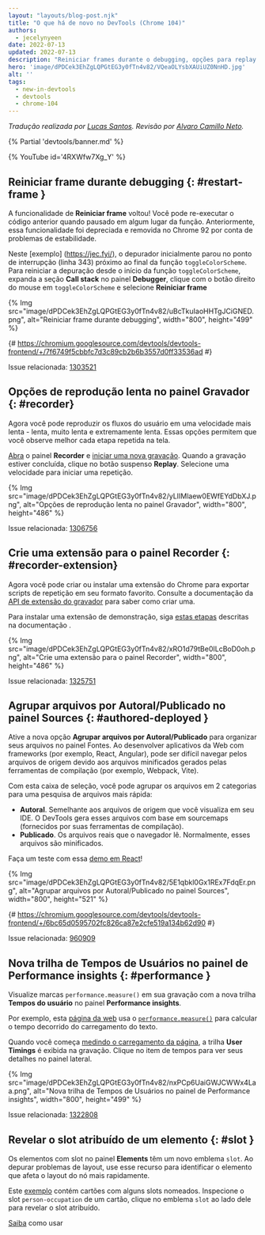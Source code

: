 ```yaml
---
layout: "layouts/blog-post.njk"
title: "O que há de novo no DevTools (Chrome 104)"
authors:
  - jecelynyeen
date: 2022-07-13
updated: 2022-07-13
description: "Reiniciar frames durante o debugging, opções para replay lento no painel de gravação e mais!"
hero: 'image/dPDCek3EhZgLQPGtEG3y0fTn4v82/VQeaOLYsbXAUiUZ0NnHD.jpg'
alt: ''
tags:
  - new-in-devtools
  - devtools
  - chrome-104
---
```


*Tradução realizada por [Lucas Santos](https://lsantos.dev). Revisão por [Alvaro Camillo Neto](https://www.linkedin.com/in/alvarocamillont/).*

{% Partial 'devtools/banner.md' %}

{% YouTube id='4RXWfw7Xg_Y' %}

<!-- start: translation instructions -->
<!-- + 1. Remove the "draft: true" tag above when submitting PR -->
<!-- + 2. Provide translations under each of the English commented original content -->
<!-- + 3. Translate the "description" tag above -->
<!-- + 4. Translate all the <img> alt text -->
<!-- + 5. Update the whats-new.md file -->

<!-- ## Restart frame during debugging {: #restart-frame } -->
## Reiniciar frame durante debugging {: #restart-frame }

<!-- The **Restart frame** feature is back! You can re-run the preceding code when paused somewhere in a function. Previously, this feature was deprecated and removed in Chrome 92 due to stability issues.  -->
A funcionalidade de **Reiniciar frame** voltou! Você pode re-executar o código anterior quando pausado em algum lugar da função. Anteriormente, essa funcionalidade foi depreciada e removida no Chrome 92 por conta de problemas de estabilidade.

<!-- In this [example](https://jec.fyi/), the debugger initially paused at the breakpoint (line 343) near the end of the `toggleColorScheme` function. To restart the debugging from the beginning of the `toggleColorScheme` function, expand the **Call stack** section in the **Debugger** pane, right click on `toggleColorScheme` and select **Restart frame**.  -->
Neste [exemplo] (https://jec.fyi/), o depurador inicialmente parou no ponto de interrupção (linha 343) próximo ao final da função `toggleColorScheme`. Para reiniciar a depuração desde o início da função `toggleColorScheme`, expanda a seção **Call stack** no painel **Debugger**, clique com o botão direito do mouse em `toggleColorScheme` e selecione **Reiniciar frame**

{% Img src="image/dPDCek3EhZgLQPGtEG3y0fTn4v82/uBcTkuIaoHHTgJCiGNED.png", alt="Reiniciar frame durante debugging", width="800", height="499" %}

{# https://chromium.googlesource.com/devtools/devtools-frontend/+/7f6749f5cbbfc7d3c89cb2b6b3557d0ff33536ad #}

Issue relacionada: [1303521](https://crbug.com/1303521)


<!-- ## Slow replay options in the Recorder panel {: #recorder } -->
## Opções de reprodução lenta no painel Gravador {: #recorder}

<!-- You can now replay user flows at a slower speed — slow, very slow, and extremely slow. These options let you better observe each step replay on screen. -->
Agora você pode reproduzir os fluxos do usuário em uma velocidade mais lenta - lenta, muito lenta e extremamente lenta. Essas opções permitem que você observe melhor cada etapa repetida na tela.

<!-- [Open](/docs/devtools/recorder/#open) the **Recorder** panel and [start a new recording](/docs/devtools/recorder/#record). Once the recording is done, click on the **Replay** dropdown button. Select a speed to start a replay. -->
[Abra](/docs/devtools/recorder/#open) o painel **Recorder** e [iniciar uma nova gravação](/docs/devtools/recorder/#record). Quando a gravação estiver concluída, clique no botão suspenso **Replay**. Selecione uma velocidade para iniciar uma repetição.

{% Img src="image/dPDCek3EhZgLQPGtEG3y0fTn4v82/yLIIMlaew0EWfEYdDbXJ.png", alt="Opções de reprodução lenta no painel Gravador", width="800", height="486" %}

Issue relacionada: [1306756](https://crbug.com/1306756)


<!-- ## Build an extension for the Recorder panel {: #recorder-extension } -->
## Crie uma extensão para o painel Recorder {: #recorder-extension}

<!-- You can now build or install a Chrome extension to export replay scripts in your favorite format. See [Recorder extension API](/docs/extensions/reference/devtools_recorder/) documentation to learn how to build one. -->
Agora você pode criar ou instalar uma extensão do Chrome para exportar scripts de repetição em seu formato favorito. Consulte a documentação da [API de extensão do gravador](/docs/extensions/reference/devtools_recorder/) para saber como criar uma.

<!-- To install a demo extension, follow [these steps](https://github.com/puppeteer/replay#create-a-chrome-extension-for-recorder-available-from-chrome-104-onwards) outlined in the documentation.  -->
Para instalar uma extensão de demonstração, siga [estas etapas](https://github.com/puppeteer/replay#create-a-chrome-extension-for-recorder-available-from-chrome-104-onwards) descritas na documentação .

{% Img src="image/dPDCek3EhZgLQPGtEG3y0fTn4v82/xRO1d79tBe0ILcBoD0oh.png", alt="Crie uma extensão para o painel Recorder", width="800", height="486" %}

Issue relacionada: [1325751](https://crbug.com/1325751)


<!-- ## Group files by Authored / Deployed in the Sources panel {: #authored-deployed } -->
## Agrupar arquivos por Autoral/Publicado no painel Sources {: #authored-deployed }

<!-- Enable the new **Group files by Authored / Deployed** option to organize your files in the Sources panel. When developing web applications with frameworks (for example, React, Angular), it can be difficult to navigate the source files due to the minified files generated by the build tools (for example, Webpack, Vite).  -->
Ative a nova opção **Agrupar arquivos por Autoral/Publicado** para organizar seus arquivos no painel Fontes. Ao desenvolver aplicativos da Web com frameworks (por exemplo, React, Angular), pode ser difícil navegar pelos arquivos de origem devido aos arquivos minificados gerados pelas ferramentas de compilação (por exemplo, Webpack, Vite).

<!-- With this checkbox, you can group files into 2 categories for quicker file search: -->
Com esta caixa de seleção, você pode agrupar os arquivos em 2 categorias para uma pesquisa de arquivos mais rápida:

<!-- - **Authored**. Similar to the source files you view in your IDE. DevTools generates these files based on sourcemaps (provided by your build tools).
- **Deployed**. The actual files that the browser reads. Usually these files are minified. -->
- **Autoral**. Semelhante aos arquivos de origem que você visualiza em seu IDE. O DevTools gera esses arquivos com base em sourcemaps (fornecidos por suas ferramentas de compilação).
- **Publicado**. Os arquivos reais que o navegador lê. Normalmente, esses arquivos são minificados.

<!-- Try it yourself with this [React demo](https://reactjs.org/)! -->
Faça um teste com essa [demo em React](https://reactjs.org/)!

{% Img src="image/dPDCek3EhZgLQPGtEG3y0fTn4v82/5E1qbkl0Gx1REx7FdqEr.png", alt="Agrupar arquivos por Autoral/Publicado no painel Sources", width="800", height="521" %}

{# https://chromium.googlesource.com/devtools/devtools-frontend/+/6bc65d0595702fc826ca87e2cfe519a134b62d90 #}
 
Issue relacionada: [960909](https://crbug.com/960909)


<!-- ## New User Timings track in the Performance insights panel {: #performance } -->
## Nova trilha de Tempos de Usuários no painel de Performance insights {: #performance }

<!-- Visualize `performance.measure()` marks in your recording with the new **User Timings** track in the **Performance insights** panel. -->
Visualize marcas `performance.measure()` em sua gravação com a nova trilha **Tempos do usuário** no painel **Performance insights**.

<!-- For example, this [web page](https://jec.fyi/demo/perf-measure) uses the [`performance.measure()`](https://web.dev/usertiming/#calculating-measurements-with-measure()) method to calculate the elapsed time of text loading. -->
Por exemplo, esta [página da web](https://jec.fyi/demo/perf-measure) usa o [`performance.measure()`](https://web.dev/usertiming/#calculating-measurements-with-measure()) para calcular o tempo decorrido do carregamento do texto.

<!-- When you start [measuring the page load](/docs/devtools/performance-insights/#record), the **User Timings** track shows in the recording. Click on the timings item to view its details on the side pane. -->
Quando você começa [medindo o carregamento da página](/docs/devtools/performance-insights/#record), a trilha **User Timings** é exibida na gravação. Clique no item de tempos para ver seus detalhes no painel lateral.

{% Img src="image/dPDCek3EhZgLQPGtEG3y0fTn4v82/nxPCp6UaiGWJCWWx4Laa.png", alt="Nova trilha de Tempos de Usuários no painel de Performance insights", width="800", height="499" %}

Issue relacionada: [1322808](https://crbug.com/1322808)

 
<!-- ## Reveal assigned slot of an element {: #slot } -->
## Revelar o slot atribuído de um elemento {: #slot }

<!-- Slotted elements in the **Elements** panel have a new `slot` badge. When debugging layout issues, use this feature to identify the element which affects the node's layout quicker.  -->
Os elementos com slot no painel **Elements** têm um novo emblema `slot`. Ao depurar problemas de layout, use esse recurso para identificar o elemento que afeta o layout do nó mais rapidamente.

<!-- This [example](https://mdn.github.io/web-components-examples/slotted-pseudo-element/) contains cards with a few named slots. Inspect the `person-occupation` slot of a card, click the `slot` badge next to it to reveal its assigned slot. -->
Este [exemplo](https://mdn.github.io/web-components-examples/slotted-pseudo-element/) contém cartões com alguns slots nomeados. Inspecione o slot `person-occupation` de um cartão, clique no emblema `slot` ao lado dele para revelar o slot atribuído.

<!-- [Learn](https://developer.mozilla.org/docs/Web/Web_Components/Using_templates_and_slots) how to use [<template>](https://developer.mozilla.org/docs/Web/HTML/Element/template) and [<slot>](https://developer.mozilla.org/docs/Web/HTML/Element/slot) elements to create a flexible template that can then be used to populate the shadow DOM of a web component. -->
[Saiba](https://developer.mozilla.org/docs/Web/Web_Components/Using_templates_and_slots) como usar [<template>](https://developer.mozilla.org/docs/Web/HTML/Element/template) e [<slot>](https://developer.mozilla.org/docs/Web/HTML/Element/slot) para criar um modelo flexível que pode ser usado para preencher o shadow DOM de um componente da web.
  
{% Img src="image/dPDCek3EhZgLQPGtEG3y0fTn4v82/7uQGHp9WoMCG1RIAkgIF.png", alt="Revelar o slot atribuído de um elemento", width="800", height="486" %}

{# https://chromium.googlesource.com/devtools/devtools-frontend/+/164e238dabefc08018318a981131eedf2e81736b #}

Issue relacionada: [1018906](https://crbug.com/1018906)


<!-- ## Simulate hardware concurrency for Performance recordings {: #simulate } -->
## Simular a concorrência de hardware para gravações de desempenho {: #simulate }

<!-- The new **Hardware concurrency** setting in the **Performance** panel allows developers to configure the value reported by `navigator.hardwareConcurrency`. -->
 A nova configuração **Concorrência de hardware** no painel **Desempenho** permite que os desenvolvedores configurem o valor relatado por `navigator.hardwareConcurrency`.
  
<!-- Some applications use `navigator.hardwareConcurrency` to control the degree of parallelism of their application, for example, to control Emscripten pthread pool size. With this feature, developers can test their application performance with different core counts. -->
Alguns aplicativos usam `navigator.hardwareConcurrency` para controlar o grau de paralelismo de seu aplicativo, por exemplo, para controlar o tamanho do pool de pthreads do Emscripten. Com esse recurso, os desenvolvedores podem testar o desempenho de seus aplicativos com diferentes contagens de núcleos.
  
{% Img src="image/dPDCek3EhZgLQPGtEG3y0fTn4v82/PyykGRv29FZbBKJAwWOW.png", alt="Simular a concorrência de hardware para gravações de desempenho", width="800", height="536" %}

{# https://chromium.googlesource.com/devtools/devtools-frontend/+/b26de259d74a45e700d989ad9178c5e3a8b73145 #}
 
Issue relacionada: [1297439](https://crbug.com/1297439)


<!-- ## Preview non-color value when autocompleting CSS variables {: #css-var } -->
## Visualize valores de non-color ao preencher automaticamente as variáveis CSS {: #css-var }
  
<!-- When autocompleting CSS variables, DevTools now populates the non-color variable with a meaningful value so that you can preview what kind of change the value will have on the node. -->
Ao preencher automaticamente as variáveis CSS, o DevTools agora preenche a variável non-color com um valor significativo para que você possa visualizar que tipo de alteração o valor terá no nó.
  
{% Img src="image/dPDCek3EhZgLQPGtEG3y0fTn4v82/V4slwNtX9HwLPdAyr8JF.png", alt="Visualize valores de non-color ao preencher automaticamente as variáveis CSS", width="800", height="431" %}

{# https://chromium.googlesource.com/devtools/devtools-frontend/+/977cc58cb5654a2b68142ef8ac1b3f9ac2822694 #}

Issue relacionada: [1285091](https://crbug.com/1285091)

        
<!-- ## Identify blocking frames in the Back/forward cache pane {: #bfcache } -->
## Identifique os quadros de bloqueio no painel de Back/forward cache {: #bfcache }
  
<!-- The [Back/forward cache](/docs/devtools/application/back-forward-cache/) pane in the **Application** panel has new **frames** section to help you identify blocking frames that may be preventing the page from being eligible for bfcache. -->
O painel [Back/forward cache](/docs/devtools/application/back-forward-cache/) no painel **Application** tem uma nova seção **frames** para te ajudar a identificar os frames que podem estar impedindo a página de ser elegível para bfcache.
  
{% Img src="image/dPDCek3EhZgLQPGtEG3y0fTn4v82/UaRYEoYYoXhjSIn9seYK.png", alt="Identifique os quadros de bloqueio no painel de Back/forward cache", width="800", height="486" %}
 
{# https://chromium.googlesource.com/devtools/devtools-frontend/+/897799b24fff0639d483111dd2d957288ba2bd06 #}
 
Issue relacionada: [1288158](https://crbug.com/1288158) 
 
 
<!-- ## Improved autocomplete suggestions for JavaScript objects {: #autocomplete } -->
## Sugestões de preenchimento automático aprimoradas para objetos JavaScript {: #autocomplete }
  
<!-- The the autocompletion for JavaScript object properties now display based on this order: -->
O preenchimento automático das propriedades do objeto JavaScript agora é exibido com base nesta ordem:
  
<!-- 1. Own enumerable properties
2. Own non-enumerable properties
3. Inherited enumerable properties
4. Inherited non-enumerable properties -->
1. Propriedades enumeráveis próprias
2. Propriedades não enumeráveis próprias
3. Propriedades enumeráveis herdadas
4. Propriedades não enumeráveis herdadas
  
<!-- Previously, developers found it harder to find relevant properties because the suggestion only favored own properties over inherited properties, and all inherited properties were given equal priority. -->
Anteriormente, os devs achavam mais difícil encontrar propriedades relevantes porque a sugestão só favorecia propriedades próprias sobre propriedades herdadas, e todas as propriedades herdadas recebiam a mesma prioridade.
  
{% Img src="image/dPDCek3EhZgLQPGtEG3y0fTn4v82/IvFTcOWrBOTTMRHqn8u4.png", alt="Sugestões de preenchimento automático aprimoradas para objetos JavaScript", width="800", height="563" %}

{# https://chromium.googlesource.com/devtools/devtools-frontend/+/cee5205ae93c95b1dce49e220b9ebfa8c998d5a6 #}
 
Issue relacionada: [1299241](https://crbug.com/1299241)

 
<!-- ## Sourcemaps improvements {: #sourcemaps } -->
## Melhorias em sourcemaps {: #sourcemaps }
  
<!-- Here are a few fixes on sourcemaps to improve the overall debugging experience: -->
Aqui estão algumas melhorias em sourcemaps que melhoram a experiência de debugging no geral:

<!-- - Breakpoints now work in inline `<script>` with sourceURL annotations. -->
- Breakpoints agora funcionam em tags `<script>` inline com anotações sourceURL
<!-- - The debugger now resolves block scoped variables in the **Scope** view with source maps. -->
- O debugger agora resolve variáveis com escopo de bloco na visualização **Escopo** com sourcemaps.
  {% Img src="image/dPDCek3EhZgLQPGtEG3y0fTn4v82/gv9cGnDMF7OVlXPWntII.png", alt="Resolução de variáveis em escopo de bloco", width="800", height="532" %}
<!-- - The debugger now resolves variables in arrow functions in the **Scope** view with source maps. -->
- O depurador agora resolve variáveis em arrow functions na visualização **Escopo** com sourcemaps.
  {% Img src="image/dPDCek3EhZgLQPGtEG3y0fTn4v82/CZk0xjwMQAqknkW5G4Xf.png", alt="Resolução de variáveis em arrow functions", width="800", height="479" %}

Issues relacionadas: [1329113](https://crbug.com/1329113), [1322115](https://crbug.com/1322115)
 
 
<!-- ## Miscellaneous highlights {: #misc } -->
## Outras mudanças {: #misc }
 
<!-- These are some noteworthy fixes in this release: -->
Estas são algumas correções dignas de nota nesta versão:
  
<!-- - Fixed the **Auto-completion** setting for the **Sources** panel. Previously, the auto-complete always on even the setting is disabled. ([1323286](https://crbug.com/1323286)) -->
- Corrigida a configuração **Auto-completar** para o painel **Fontes**. Anteriormente, o preenchimento automático sempre ativado, mesmo que a configuração estivesse desabilitada. ([1323286](https://crbug.com/1323286))
<!-- - Updated the **Manifest** tab in the **Application** panel to parse the latest color scheme format. ([1318305](https://crbug.com/1318305)) -->
- Atualizada a guia **Manifesto** no painel **Aplicativo** para analisar o formato de esquema de cores mais recente. ([1318305](https://crbug.com/1318305))
<!-- - Improved the suggestions for the `<script async>` rendering blocking issues in the **Performance insights** panel. Previously,  DevTools suggested to `add async attribute to the script tag` even though the script is already marked as async. ([1334096](https://crbug.com/1334096)) -->
- Melhorias nas sugestões para os problemas de bloqueio de renderização `<script async>` no painel **Percepções de desempenho**. Anteriormente, o DevTools sugeria `adicionar atributo assíncrono à tag do script` mesmo que o script já estivesse marcado como assíncrono. ([1334096](https://crbug.com/1334096))
<!-- - The **Performance insights** panel now detects iframes as potential causes for layout shifts. You can view the iframe details in the **Details** pane. ([1328873](https://crbug.com/1328873)) -->
- O painel **Performance insights** agora detecta iframes como possíveis causas para mudanças de layout. Você pode visualizar os detalhes do iframe no painel **Detalhes**. ([1328873](https://crbug.com/1328873))
<!-- - When [open file](/docs/devtools/resources/#open) in the **Command menu**, the authored files (files generated by sourcemaps) are now ranked higher so they appear above similarly named deployed scripts. ([1312929](https://crbug.com/1312929))  -->
- Quando [abrir um arquivo](/docs/devtools/resources/#open) no **Menu Command**, os arquivos de autoria (arquivos gerados por sourcemaps) agora são classificados mais no alto para que apareçam acima de scripts publicados com nomes semelhantes. ([1312929](https://crbug.com/1312929))
  
{% Partial 'devtools/reach-out.md' %}
{% Partial 'devtools/whats-new.md' %}
